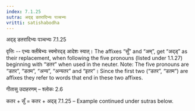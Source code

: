 ```yaml
---
index: 7.1.25
sutra: अद्ड् डतरादिभ्यः पञ्चभ्यः
vritti: satishabodha
---
```



 अद्ड् डतरादिभ्यः पञ्चभ्यः 7.1.25 


वृत्तिः -- एभ्यः क्लीबेभ्यः स्वमोरद्ड् आदेशः स्यात्। The affixes “सुँ” and “अम्”, get “अद्ड्” as their replacement, when following the five pronouns (listed under 1.1.27) beginning with “डतर” when used in the neuter. Note: The five pronouns are “डतर”, “डतम”, “अन्य”, “अन्यतर” and “इतर”।  Since the first two (“डतर”, “डतम”) are affixes they refer to words that end in these two affixes. 


गीतासु उदाहरणम् – श्लोकः 2.6 


कतर + सुँ = कतर + अद्ड् 7.1.25 – Example continued under sutras below. 



